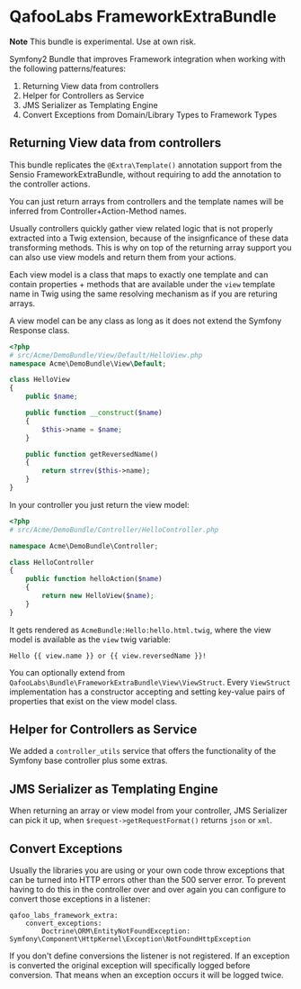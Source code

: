 # QafooLabs FrameworkExtraBundle

**Note** This bundle is experimental. Use at own risk.

Symfony2 Bundle that improves Framework integration when working with the
following patterns/features:

1. Returning View data from controllers
2. Helper for Controllers as Service
3. JMS Serializer as Templating Engine
4. Convert Exceptions from Domain/Library Types to Framework Types

## Returning View data from controllers

This bundle replicates the ``@Extra\Template()`` annotation support
from the Sensio FrameworkExtraBundle, without requiring to add the annotation
to the controller actions.

You can just return arrays from controllers and the template names will
be inferred from Controller+Action-Method names.

Usually controllers quickly gather view related logic that is not properly
extracted into a Twig extension, because of the insignficance of these data
transforming methods. This is why on top of the returning array support you can
also use view models and return them from your actions.

Each view model is a class that maps to exactly one template and can contain
properties + methods that are available under the ``view`` template name in
Twig using the same resolving mechanism as if you are returing arrays.

A view model can be any class as long as it does not extend the Symfony
Response class.

```php
<?php
# src/Acme/DemoBundle/View/Default/HelloView.php
namespace Acme\DemoBundle\View\Default;

class HelloView
{
    public $name;

    public function __construct($name)
    {
        $this->name = $name;
    }

    public function getReversedName()
    {
        return strrev($this->name);
    }
}
```

In your controller you just return the view model:

```php
<?php
# src/Acme/DemoBundle/Controller/HelloController.php

namespace Acme\DemoBundle\Controller;

class HelloController
{
    public function helloAction($name)
    {
        return new HelloView($name);
    }
}
```

It gets rendered as ``AcmeBundle:Hello:hello.html.twig``,
where the view model is available as the ``view`` twig variable:

```
Hello {{ view.name }} or {{ view.reversedName }}!
```

You can optionally extend from ``QafooLabs\Bundle\FrameworkExtraBundle\View\ViewStruct``.
Every ``ViewStruct`` implementation has a constructor accepting and setting
key-value pairs of properties that exist on the view model class.

## Helper for Controllers as Service

We added a ``controller_utils`` service that offers the functionality
of the Symfony base controller plus some extras.

## JMS Serializer as Templating Engine

When returning an array or view model from your controller, JMS Serializer
can pick it up, when ``$request->getRequestFormat()`` returns `json` or `xml`.

## Convert Exceptions

Usually the libraries you are using or your own code throw exceptions that can be turned
into HTTP errors other than the 500 server error. To prevent having to do this in the controller
over and over again you can configure to convert those exceptions in a listener:

    qafoo_labs_framework_extra:
        convert_exceptions:
            Doctrine\ORM\EntityNotFoundException: Symfony\Component\HttpKernel\Exception\NotFoundHttpException

If you don't define conversions the listener is not registered. If an exception is converted
the original exception will specifically logged before conversion. That means when an exception
occurs it will be logged twice.
